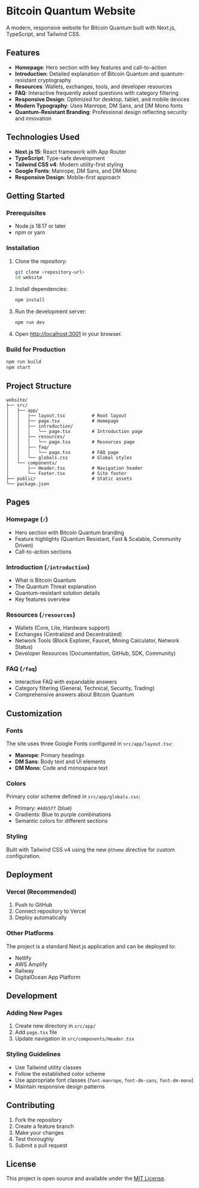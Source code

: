 # Bitcoin Quantum Website

A modern, responsive website for Bitcoin Quantum built with Next.js, TypeScript, and Tailwind CSS.

## Features

- **Homepage**: Hero section with key features and call-to-action
- **Introduction**: Detailed explanation of Bitcoin Quantum and quantum-resistant cryptography
- **Resources**: Wallets, exchanges, tools, and developer resources
- **FAQ**: Interactive frequently asked questions with category filtering
- **Responsive Design**: Optimized for desktop, tablet, and mobile devices
- **Modern Typography**: Uses Manrope, DM Sans, and DM Mono fonts
- **Quantum-Resistant Branding**: Professional design reflecting security and innovation

## Technologies Used

- **Next.js 15**: React framework with App Router
- **TypeScript**: Type-safe development
- **Tailwind CSS v4**: Modern utility-first styling
- **Google Fonts**: Manrope, DM Sans, and DM Mono
- **Responsive Design**: Mobile-first approach

## Getting Started

### Prerequisites

- Node.js 18.17 or later
- npm or yarn

### Installation

1. Clone the repository:
   ```bash
   git clone <repository-url>
   cd website
   ```

2. Install dependencies:
   ```bash
   npm install
   ```

3. Run the development server:
   ```bash
   npm run dev
   ```

4. Open [http://localhost:3001](http://localhost:3001) in your browser.

### Build for Production

```bash
npm run build
npm start
```

## Project Structure

```
website/
├── src/
│   ├── app/
│   │   ├── layout.tsx          # Root layout
│   │   ├── page.tsx            # Homepage
│   │   ├── introduction/
│   │   │   └── page.tsx        # Introduction page
│   │   ├── resources/
│   │   │   └── page.tsx        # Resources page
│   │   ├── faq/
│   │   │   └── page.tsx        # FAQ page
│   │   └── globals.css         # Global styles
│   └── components/
│       ├── Header.tsx          # Navigation header
│       └── Footer.tsx          # Site footer
├── public/                     # Static assets
└── package.json
```

## Pages

### Homepage (`/`)
- Hero section with Bitcoin Quantum branding
- Feature highlights (Quantum Resistant, Fast & Scalable, Community Driven)
- Call-to-action sections

### Introduction (`/introduction`)
- What is Bitcoin Quantum
- The Quantum Threat explanation
- Quantum-resistant solution details
- Key features overview

### Resources (`/resources`)
- Wallets (Core, Lite, Hardware support)
- Exchanges (Centralized and Decentralized)
- Network Tools (Block Explorer, Faucet, Mining Calculator, Network Status)
- Developer Resources (Documentation, GitHub, SDK, Community)

### FAQ (`/faq`)
- Interactive FAQ with expandable answers
- Category filtering (General, Technical, Security, Trading)
- Comprehensive answers about Bitcoin Quantum

## Customization

### Fonts
The site uses three Google Fonts configured in `src/app/layout.tsx`:
- **Manrope**: Primary headings
- **DM Sans**: Body text and UI elements
- **DM Mono**: Code and monospace text

### Colors
Primary color scheme defined in `src/app/globals.css`:
- Primary: `#4d65ff` (blue)
- Gradients: Blue to purple combinations
- Semantic colors for different sections

### Styling
Built with Tailwind CSS v4 using the new `@theme` directive for custom configuration.

## Deployment

### Vercel (Recommended)
1. Push to GitHub
2. Connect repository to Vercel
3. Deploy automatically

### Other Platforms
The project is a standard Next.js application and can be deployed to:
- Netlify
- AWS Amplify
- Railway
- DigitalOcean App Platform

## Development

### Adding New Pages
1. Create new directory in `src/app/`
2. Add `page.tsx` file
3. Update navigation in `src/components/Header.tsx`

### Styling Guidelines
- Use Tailwind utility classes
- Follow the established color scheme
- Use appropriate font classes (`font-manrope`, `font-dm-sans`, `font-dm-mono`)
- Maintain responsive design patterns

## Contributing

1. Fork the repository
2. Create a feature branch
3. Make your changes
4. Test thoroughly
5. Submit a pull request

## License

This project is open source and available under the [MIT License](LICENSE).
